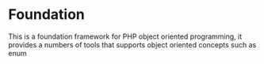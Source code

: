 Foundation
==========

This is a foundation framework for PHP object oriented programming, it provides a numbers of tools that supports object oriented concepts such as enum
